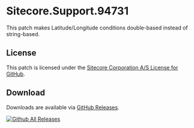 # Sitecore.Support.94731
This patch makes Latitude/Longitude conditions double-based instead of string-based.

## License  
This patch is licensed under the [Sitecore Corporation A/S License for GitHub](https://github.com/sitecoresupport/Sitecore.Support.94731/blob/master/LICENSE).  

## Download  
Downloads are available via [GitHub Releases](https://github.com/sitecoresupport/Sitecore.Support.94731/releases).  

[![Github All Releases](https://img.shields.io/github/downloads/SitecoreSupport/Sitecore.Support.94731/total.svg)](https://github.com/SitecoreSupport/Sitecore.Support.94731/releases)
